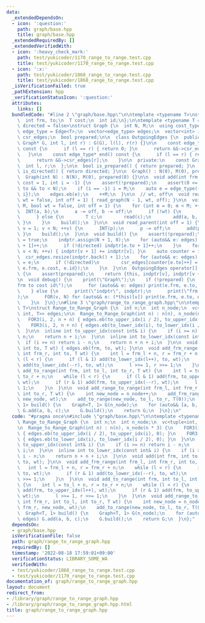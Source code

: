 ```yaml
---
data:
  _extendedDependsOn:
  - icon: ':question:'
    path: graph/base.hpp
    title: graph/base.hpp
  _extendedRequiredBy: []
  _extendedVerifiedWith:
  - icon: ':heavy_check_mark:'
    path: test/yukicoder/1170_range_to_range.test.cpp
    title: test/yukicoder/1170_range_to_range.test.cpp
  - icon: ':x:'
    path: test/yukicoder/1868_range_to_range.test.cpp
    title: test/yukicoder/1868_range_to_range.test.cpp
  _isVerificationFailed: true
  _pathExtension: hpp
  _verificationStatusIcon: ':question:'
  attributes:
    links: []
  bundledCode: "#line 2 \"graph/base.hpp\"\n\ntemplate <typename T>\nstruct Edge {\n\
    \  int frm, to;\n  T cost;\n  int id;\n};\n\ntemplate <typename T = int, bool\
    \ directed = false>\nstruct Graph {\n  int N, M;\n  using cost_type = T;\n  using\
    \ edge_type = Edge<T>;\n  vector<edge_type> edges;\n  vector<int> indptr;\n  vector<edge_type>\
    \ csr_edges;\n  bool prepared;\n\n  class OutgoingEdges {\n  public:\n    OutgoingEdges(const\
    \ Graph* G, int l, int r) : G(G), l(l), r(r) {}\n\n    const edge_type* begin()\
    \ const {\n      if (l == r) { return 0; }\n      return &G->csr_edges[l];\n \
    \   }\n\n    const edge_type* end() const {\n      if (l == r) { return 0; }\n\
    \      return &G->csr_edges[r];\n    }\n\n  private:\n    const Graph* G;\n  \
    \  int l, r;\n  };\n\n  bool is_prepared() { return prepared; }\n  constexpr bool\
    \ is_directed() { return directed; }\n\n  Graph() : N(0), M(0), prepared(0) {}\n\
    \  Graph(int N) : N(N), M(0), prepared(0) {}\n\n  void add(int frm, int to, T\
    \ cost = 1, int i = -1) {\n    assert(!prepared);\n    assert(0 <= frm && 0 <=\
    \ to && to < N);\n    if (i == -1) i = M;\n    auto e = edge_type({frm, to, cost,\
    \ i});\n    edges.eb(e);\n    ++M;\n  }\n\n  // wt, off\n  void read_tree(bool\
    \ wt = false, int off = 1) { read_graph(N - 1, wt, off); }\n\n  void read_graph(int\
    \ M, bool wt = false, int off = 1) {\n    for (int m = 0; m < M; ++m) {\n    \
    \  INT(a, b);\n      a -= off, b -= off;\n      if (!wt) {\n        add(a, b);\n\
    \      } else {\n        T c;\n        read(c);\n        add(a, b, c);\n     \
    \ }\n    }\n    build();\n  }\n\n  void read_parent(int off = 1) {\n    for (int\
    \ v = 1; v < N; ++v) {\n      INT(p);\n      p -= off;\n      add(p, v);\n   \
    \ }\n    build();\n  }\n\n  void build() {\n    assert(!prepared);\n    prepared\
    \ = true;\n    indptr.assign(N + 1, 0);\n    for (auto&& e: edges) {\n      indptr[e.frm\
    \ + 1]++;\n      if (!directed) indptr[e.to + 1]++;\n    }\n    for (int v = 0;\
    \ v < N; ++v) { indptr[v + 1] += indptr[v]; }\n    auto counter = indptr;\n  \
    \  csr_edges.resize(indptr.back() + 1);\n    for (auto&& e: edges) {\n      csr_edges[counter[e.frm]++]\
    \ = e;\n      if (!directed)\n        csr_edges[counter[e.to]++] = edge_type({e.to,\
    \ e.frm, e.cost, e.id});\n    }\n  }\n\n  OutgoingEdges operator[](int v) const\
    \ {\n    assert(prepared);\n    return {this, indptr[v], indptr[v + 1]};\n  }\n\
    \n  void debug() {\n    print(\"Graph\");\n    if (!prepared) {\n      print(\"\
    frm to cost id\");\n      for (auto&& e: edges) print(e.frm, e.to, e.cost, e.id);\n\
    \    } else {\n      print(\"indptr\", indptr);\n      print(\"frm to cost id\"\
    );\n      FOR(v, N) for (auto&& e: (*this)[v]) print(e.frm, e.to, e.cost, e.id);\n\
    \    }\n  }\n};\n#line 3 \"graph/range_to_range_graph.hpp\"\n\ntemplate <typename\
    \ T>\nstruct Range_to_Range_Graph {\n  int n;\n  int n_node;\n  vc<tuple<int,\
    \ int, T>> edges;\n\n  Range_to_Range_Graph(int n) : n(n), n_node(n * 3) {\n \
    \   FOR3(i, 2, n + n) { edges.eb(to_upper_idx(i / 2), to_upper_idx(i), 0); }\n\
    \    FOR3(i, 2, n + n) { edges.eb(to_lower_idx(i), to_lower_idx(i / 2), 0); }\n\
    \  }\n\n  inline int to_upper_idx(const int& i) {\n    if (i >= n) return i -\
    \ n;\n    return n + i;\n  }\n\n  inline int to_lower_idx(const int& i) {\n  \
    \  if (i >= n) return i - n;\n    return n + n + i;\n  }\n\n  void add(int frm,\
    \ int to, T wt) { edges.eb(frm, to, wt); }\n\n  void add_frm_range(int frm_l,\
    \ int frm_r, int to, T wt) {\n    int l = frm_l + n, r = frm_r + n;\n    while\
    \ (l < r) {\n      if (l & 1) add(to_lower_idx(l++), to, wt);\n      if (r & 1)\
    \ add(to_lower_idx(--r), to, wt);\n      l >>= 1, r >>= 1;\n    }\n  }\n\n  void\
    \ add_to_range(int frm, int to_l, int to_r, T wt) {\n    int l = to_l + n, r =\
    \ to_r + n;\n    while (l < r) {\n      if (l & 1) add(frm, to_upper_idx(l++),\
    \ wt);\n      if (r & 1) add(frm, to_upper_idx(--r), wt);\n      l >>= 1, r >>=\
    \ 1;\n    }\n  }\n\n  void add_range_to_range(int frm_l, int frm_r, int to_l,\
    \ int to_r, T wt) {\n    int new_node = n_node++;\n    add_frm_range(frm_l, frm_r,\
    \ new_node, wt);\n    add_to_range(new_node, to_l, to_r, T(0));\n  }\n\n  Graph<T,\
    \ 1> build() {\n    Graph<T, 1> G(n_node);\n    for (auto&& [a, b, c]: edges)\
    \ G.add(a, b, c);\n    G.build();\n    return G;\n  }\n};\n"
  code: "#pragma once\n#include \"graph/base.hpp\"\n\ntemplate <typename T>\nstruct\
    \ Range_to_Range_Graph {\n  int n;\n  int n_node;\n  vc<tuple<int, int, T>> edges;\n\
    \n  Range_to_Range_Graph(int n) : n(n), n_node(n * 3) {\n    FOR3(i, 2, n + n)\
    \ { edges.eb(to_upper_idx(i / 2), to_upper_idx(i), 0); }\n    FOR3(i, 2, n + n)\
    \ { edges.eb(to_lower_idx(i), to_lower_idx(i / 2), 0); }\n  }\n\n  inline int\
    \ to_upper_idx(const int& i) {\n    if (i >= n) return i - n;\n    return n +\
    \ i;\n  }\n\n  inline int to_lower_idx(const int& i) {\n    if (i >= n) return\
    \ i - n;\n    return n + n + i;\n  }\n\n  void add(int frm, int to, T wt) { edges.eb(frm,\
    \ to, wt); }\n\n  void add_frm_range(int frm_l, int frm_r, int to, T wt) {\n \
    \   int l = frm_l + n, r = frm_r + n;\n    while (l < r) {\n      if (l & 1) add(to_lower_idx(l++),\
    \ to, wt);\n      if (r & 1) add(to_lower_idx(--r), to, wt);\n      l >>= 1, r\
    \ >>= 1;\n    }\n  }\n\n  void add_to_range(int frm, int to_l, int to_r, T wt)\
    \ {\n    int l = to_l + n, r = to_r + n;\n    while (l < r) {\n      if (l & 1)\
    \ add(frm, to_upper_idx(l++), wt);\n      if (r & 1) add(frm, to_upper_idx(--r),\
    \ wt);\n      l >>= 1, r >>= 1;\n    }\n  }\n\n  void add_range_to_range(int frm_l,\
    \ int frm_r, int to_l, int to_r, T wt) {\n    int new_node = n_node++;\n    add_frm_range(frm_l,\
    \ frm_r, new_node, wt);\n    add_to_range(new_node, to_l, to_r, T(0));\n  }\n\n\
    \  Graph<T, 1> build() {\n    Graph<T, 1> G(n_node);\n    for (auto&& [a, b, c]:\
    \ edges) G.add(a, b, c);\n    G.build();\n    return G;\n  }\n};"
  dependsOn:
  - graph/base.hpp
  isVerificationFile: false
  path: graph/range_to_range_graph.hpp
  requiredBy: []
  timestamp: '2022-08-18 17:59:01+09:00'
  verificationStatus: LIBRARY_SOME_WA
  verifiedWith:
  - test/yukicoder/1868_range_to_range.test.cpp
  - test/yukicoder/1170_range_to_range.test.cpp
documentation_of: graph/range_to_range_graph.hpp
layout: document
redirect_from:
- /library/graph/range_to_range_graph.hpp
- /library/graph/range_to_range_graph.hpp.html
title: graph/range_to_range_graph.hpp
---
```

